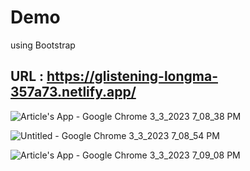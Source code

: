 # Demo
using Bootstrap

## URL : https://glistening-longma-357a73.netlify.app/

![Article's App - Google Chrome 3_3_2023 7_08_38 PM](https://user-images.githubusercontent.com/96905686/222766100-771e80d2-34ea-4201-90be-8956d8181d51.png)

![Untitled - Google Chrome 3_3_2023 7_08_54 PM](https://user-images.githubusercontent.com/96905686/222766115-5e5b9e9f-d225-472d-bd92-e65586960f22.png)

![Article's App - Google Chrome 3_3_2023 7_09_08 PM](https://user-images.githubusercontent.com/96905686/222766126-44aa3b01-997a-4a6b-b8ba-5f646cf76a5f.png)
